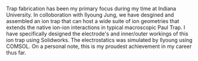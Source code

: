 Trap fabrication has been my primary focus during my time at Indiana University. In colloboration with Ilyoung Jung, we have desgined and assembled an ion trap that can host a wide suite of ion geometries that extends the native ion-ion interactions in typical macroscopic Paul Trap. I have specifically designed the electrode's and inner/outer workings of this ion trap using Solidworks. The electrostatics was simulated by Ilyoung using COMSOL. On a personal note, this is my proudest achievement in my career thus far. 
